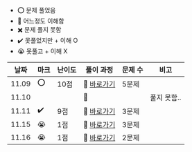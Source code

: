 - ⭕ 문제 풀었음
- 🔺 어느정도 이해함
- ✖️ 문제 풀지 못함
- ✔️ 못풀었지만 + 이해 O
- 😭 못풀고 + 이해 X

  
| 날짜  |  마크 | 난이도 | 풀이 과정                                                                                                | 문제 수 |  비고 |
| ----- |  ---- | ------ | -------------------------------------------------------------------------------------------------------- | ------- |-------|
| 11.09 | ⭕   | 10점   | 💨 [바로가기](https://velog.io/@jominuk1025/11.09)                                                        | 5문제  ||
| 11.10 |      |        | 💨                                                                                                       |         | 풀지 못함..|
| 11.11 |  ✔️  |  9점   | 💨 [바로가기](https://velog.io/@jominuk1025/11.11)                                                        | 3문제  |    | 
| 11.15 |  😭  |  1점   | 💨 [바로가기](https://velog.io/@jominuk1025/11.15)                                                        | 3문제  |    | 
| 11.16 |  😭  |  1점   | 💨 [바로가기](https://velog.io/@jominuk1025/11.16)                                                        | 2문제  |    |







